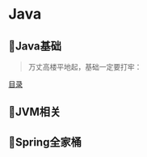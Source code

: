 # Java

## 🧱Java基础

> 万丈高楼平地起，基础一定要打牢：

[目录](JavaSE/_sidebar.md ":include")

## 🥡JVM相关

## 🍃Spring全家桶
